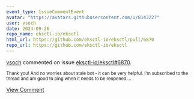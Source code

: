```yaml
---
event_type: IssueCommentEvent
avatar: "https://avatars.githubusercontent.com/u/814322?"
user: vsoch
date: 2024-09-26
repo_name: eksctl-io/eksctl
html_url: https://github.com/eksctl-io/eksctl/pull/6870
repo_url: https://github.com/eksctl-io/eksctl
---
```


<a href='https://github.com/vsoch' target='_blank'>vsoch</a> commented on issue <a href='https://github.com/eksctl-io/eksctl/pull/6870' target='_blank'>eksctl-io/eksctl#6870</a>.

<small>Thank you! And no worries about stale bot - it can be very helpful. I'm subscribed to the thread and am good to ping when it needs to be reopened....</small>

<a href='https://github.com/eksctl-io/eksctl/pull/6870' target='_blank'>View Comment</a>